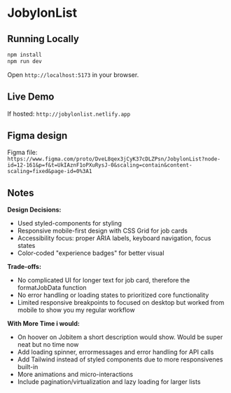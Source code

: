 # JobylonList

## Running Locally

```bash
npm install
npm run dev
```

Open `http://localhost:5173` in your browser.

## Live Demo

If hosted: `http://jobylonlist.netlify.app`

## Figma design

Figma file: `https://www.figma.com/proto/DveL8qex3jCyK37cDLZPsn/JobylonList?node-id=12-161&p=f&t=UkIAznF1oPXuRysJ-0&scaling=contain&content-scaling=fixed&page-id=0%3A1`

## Notes

**Design Decisions:**

- Used styled-components for styling
- Responsive mobile-first design with CSS Grid for job cards
- Accessibility focus: proper ARIA labels, keyboard navigation, focus states
- Color-coded "experience badges" for better visual

**Trade-offs:**

- No complicated UI for longer text for job card, therefore the formatJobData function
- No error handling or loading states to prioritized core functionality
- Limited responsive breakpoints to focused on desktop but worked from mobile to show you my regular workflow

**With More Time i would:**

- On hoover on Jobitem a short description would show. Would be super neat but no time now
- Add loading spinner, errormessages and error handling for API calls
- Add Tailwind instead of styled components due to more responsivenes built-in
- More animations and micro-interactions
- Include pagination/virtualization and lazy loading for larger lists
